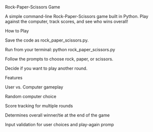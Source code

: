 Rock-Paper-Scissors Game

A simple command-line Rock-Paper-Scissors game built in Python. Play against the computer, track scores, and see who wins overall!



How to Play

Save the code as rock_paper_scissors.py.



Run from your terminal: python rock_paper_scissors.py



Follow the prompts to choose rock, paper, or scissors.



Decide if you want to play another round.



Features

User vs. Computer gameplay



Random computer choice



Score tracking for multiple rounds



Determines overall winner/tie at the end of the game



Input validation for user choices and play-again promp
